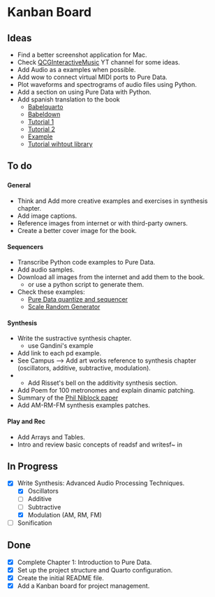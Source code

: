 # Kanban Board

## Ideas

- Find a better screenshot application for Mac.
- Check [QCGInteractiveMusic](https://www.youtube.com/playlist?list=PLuxj2jXSuTvt2P4TLVdnhHy2hnHNUMTqO) YT channel for some ideas.
- Add Audio as a examples when possible.
- Add wow to connect virtual MIDI ports to Pure Data.
- Plot waveforms and spectrograms of audio files using Python.
- Add a section on using Pure Data with Python.
- Add spanish translation to the book
  - [Babelquarto](https://docs.ropensci.org/babelquarto/)
  - [Babeldown](https://docs.ropensci.org/babeldown/)
  - [Tutorial 1](https://edenian-prince.github.io/blog/posts/2024-08-21-translate-md-files/)
  - [Tutorial 2](https://docs.ropensci.org/babeldown/articles/quarto.html)
  - [Example](https://github.com/joelnitta/multilingual_website)
  - [Tutorial wihtout library](https://quarto-dev.marioangst.com/en/blog/posts/multi-language-quarto/)

## To do

###

#### General

- Think and Add more creative examples and exercises in synthesis chapter.
- Add image captions.
- Reference images from internet or with third-party owners.
- Create a better cover image for the book.

#### Sequencers

- Transcribe Python code examples to Pure Data.
- Add audio samples.
- Download all images from the internet and add them to the book.
  - or use a python script to generate them.
- Check these examples: 
  - [Pure Data quantize and sequencer](https://youtu.be/f2JyUFZ8FHU)
  - [Scale Random Generator](https://github.com/YockanookanySound/Random-Generator/blob/main/GenSeq.pd)

#### Synthesis

- Write the sustractive synthesis chapter.
  - use Gandini's example
- Add link to each pd example.
- See Campus --> Add art works reference to synthesis chapter (oscillators, additive, subtractive, modulation).
- - Add Risset's bell on the additivity synthesis section.
- Add Poem for 100 metronomes and explain dinamic patching.
- Summary of the [Phil Niblock paper](https://www.straebel.com/files/Straebel%202008_Niblock.pdf)
- Add AM-RM-FM synthesis examples patches.

#### Play and Rec

- Add Arrays and Tables.
- Intro and review basic concepts of readsf and writesf~ in 

## In Progress

- [x] Write Synthesis: Advanced Audio Processing Techniques.
  - [x] Oscillators
  - [ ] Additive
  - [ ] Subtractive
  - [x] Modulation (AM, RM, FM)
- [ ] Sonification

## Done

- [x] Complete Chapter 1: Introduction to Pure Data.
- [x] Set up the project structure and Quarto configuration.
- [x] Create the initial README file.
- [x] Add a Kanban board for project management.
